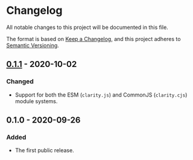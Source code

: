 # Changelog

All notable changes to this project will be documented in this file.

The format is based on [Keep a Changelog](https://keepachangelog.com/en/1.0.0/),
and this project adheres to [Semantic Versioning](https://semver.org/spec/v2.0.0.html).

## [0.1.1] - 2020-10-02

### Changed

- Support for both the ESM (`clarity.js`) and CommonJS (`clarity.cjs`)
  module systems.

## 0.1.0 - 2020-09-26

### Added

- The first public release.

[0.1.1]: https://github.com/weavery/clarity.js/compare/0.1.0...0.1.1
